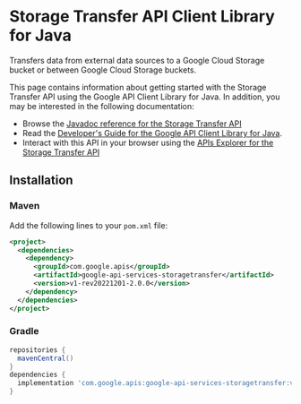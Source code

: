 # Storage Transfer API Client Library for Java

Transfers data from external data sources to a Google Cloud Storage bucket or between Google Cloud Storage buckets. 

This page contains information about getting started with the Storage Transfer API
using the Google API Client Library for Java. In addition, you may be interested
in the following documentation:

* Browse the [Javadoc reference for the Storage Transfer API][javadoc]
* Read the [Developer's Guide for the Google API Client Library for Java][google-api-client].
* Interact with this API in your browser using the [APIs Explorer for the Storage Transfer API][api-explorer]

## Installation

### Maven

Add the following lines to your `pom.xml` file:

```xml
<project>
  <dependencies>
    <dependency>
      <groupId>com.google.apis</groupId>
      <artifactId>google-api-services-storagetransfer</artifactId>
      <version>v1-rev20221201-2.0.0</version>
    </dependency>
  </dependencies>
</project>
```

### Gradle

```gradle
repositories {
  mavenCentral()
}
dependencies {
  implementation 'com.google.apis:google-api-services-storagetransfer:v1-rev20221201-2.0.0'
}
```

[javadoc]: https://googleapis.dev/java/google-api-services-storagetransfer/latest/index.html
[google-api-client]: https://github.com/googleapis/google-api-java-client/
[api-explorer]: https://developers.google.com/apis-explorer/#p/storagetransfer/v1/
